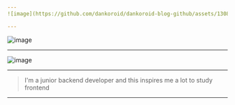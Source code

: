 ```yaml
---
![image](https://github.com/dankoroid/dankoroid-blog-github/assets/130871058/ccc6a581-c9d5-417f-897a-f68e5b2bfe09)

---
```

![image](https://github.com/dankoroid/dankoroid-blog-github/assets/130871058/612bc612-021a-4da3-b533-c588e9e8b586)

---
![image](https://github.com/dankoroid/dankoroid-blog-github/assets/130871058/9402deb8-e310-4750-b15f-747383c63e44)

---
> I'm a junior backend developer and this inspires me a lot to study frontend

---



